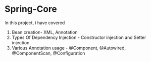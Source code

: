 # Spring-Core

In this project, i have covered
1) Bean creation- XML, Annotation
2) Types Of Dependency Injection - Constructor injection and Setter injection
3) Various Annotation usage - @Component, @Autowired, @ComponentScan, @Configuration

